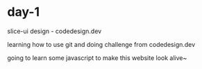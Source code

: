 # day-1
slice-ui design - codedesign.dev

learning how to use git and doing challenge from codedesign.dev

going to learn some javascript to make this website look alive~
